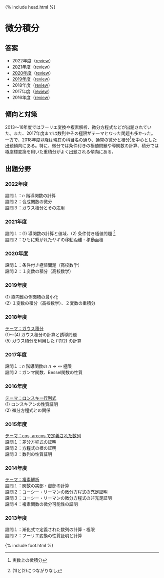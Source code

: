 {% include head.html %}

# 微分積分

## 答案
- 2022年度（[review](review2022.md)）
- [2021年度](https://acrobat.adobe.com/link/track?uri=urn:aaid:scds:US:02765bf7-bc46-4644-b0b3-09aafe15f36b)（[review](review2021.md)）
- [2020年度](https://acrobat.adobe.com/link/track?uri=urn:aaid:scds:US:2beec146-d699-4f78-9164-66f4f3e8f883)（[review](review2020.md)）
- [2019年度](https://acrobat.adobe.com/link/track?uri=urn:aaid:scds:US:5d831900-69e5-41f4-ae6f-db69fef756be)（[review](review2019.md)）
- 2018年度（[review](review2018.md)）
- 2017年度（[review](review2017.md)）
- 2016年度（[review](review2016.md)）

## 傾向と対策
2013〜16年度ではフーリエ変換や複素解析、微分方程式などが出題されていた。また、2017年度までは数列やその極限がテーマとなった問題も多かった。  
一方で、2018年度以降は現在の科目名の通り、通常の微分と積分[^1]を中心とした出題傾向にある。特に、微分では条件付きの極値問題や導関数の計算、積分では極座標変換を用いた重積分がよく出題される傾向にある。

[^1]: 実数上の微積分

## 出題分野
### 2022年度
設問１：$n$ 階導関数の計算  
設問２：合成関数の微分  
設問３：ガウス積分とその応用

### 2021年度
設問１：(1) 導関数の計算と値域、(2) 条件付き極値問題 [^2]  
設問２：ひもに繋がれたヤギの移動距離・移動面積

[^2]:(1)と(2)につながりなし

### 2020年度
設問１：条件付き極値問題（高校数学）  
設問２：１変数の積分（高校数学）

### 2019年度
(1) 直円錐の側面積の最小化  
(2) １変数の積分（高校数学）、２変数の重積分

### 2018年度
<u>テーマ：ガウス積分</u>  
(1)〜(4) ガウス積分の計算と誘導問題  
(5) ガウス積分を利用した $\Gamma(1/2)$ の計算

### 2017年度
設問１：$n$ 階導関数の $n\rightarrow\infty$ 極限  
設問２：ガンマ関数、Bessel関数の性質

### 2016年度
<u>テーマ：ロンスキー行列式</u>  
(1) ロンスキアンの性質証明  
(2) 微分方程式との関係

### 2015年度
<u>テーマ：cos, arccos で定義された数列</u>  
設問１：差分方程式の証明  
設問２：方程式の根の証明  
設問３：数列の性質証明

### 2014年度
<u>テーマ：複素解析</u>  
設問１：関数の実部・虚部の計算  
設問２：コーシー・リーマンの微分方程式の充足証明  
設問３：コーシー・リーマンの微分方程式の非充足証明  
設問４：複素関数の微分可能性の証明

### 2013年度
設問１：漸化式で定義された数列の計算・極限  
設問２：フーリエ変換の性質証明と計算

{% include foot.html %}